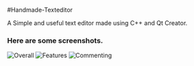 #Handmade-Texteditor

A Simple and useful text editor made using C++ and Qt Creator.

### Here are some screenshots.

![Overall](https://github.com/gajeshbhat/Handmade-Texteditor/tree/master/Screenshots/Txt1.png)
![Features](https://github.com/gajeshbhat/Handmade-Texteditor/Screenshots/Txt2.png "Fonts,Features,Colors")
![Commenting](https://github.com/gajeshbhat/Handmade-Texteditor/Screenshots/Txt3.png "Different types of commenting")

